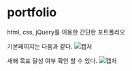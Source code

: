 # portfolio

html, css, jQuery를 이용한 간단한 포트폴리오 

기본페이지는 다음과 같다.
![캡처](https://user-images.githubusercontent.com/59672222/105192189-326c5e80-5b7b-11eb-938f-61ecabcaf134.PNG)


새해 목표 달성 여부 확인 할 수 있다.
![캡처](https://user-images.githubusercontent.com/59672222/105192416-68114780-5b7b-11eb-94c7-f7204137c8e1.PNG)
